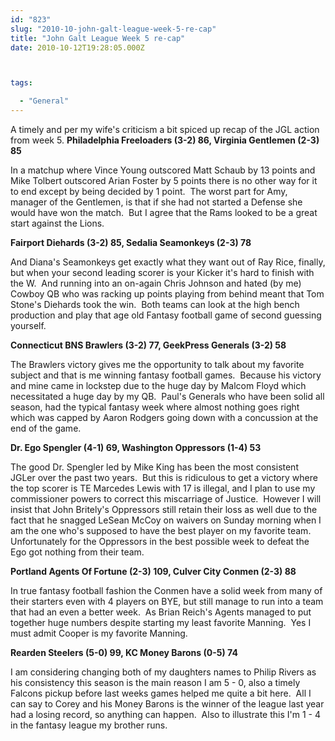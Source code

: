 ```yaml
---
id: "823"
slug: "2010-10-john-galt-league-week-5-re-cap"
title: "John Galt League Week 5 re-cap"
date: 2010-10-12T19:28:05.000Z



tags:

  - "General"
---
```

<div class="sqs-html-content">
  <p>A timely and per my wife's criticism a bit spiced up recap of the JGL action from week 5.
<strong>Philadelphia Freeloaders (3-2) 86, Virginia Gentlemen (2-3) 85</strong></p>
<p>In a matchup where Vince Young outscored Matt Schaub by 13 points and Mike Tolbert outscored Arian Foster by 5 points there is no other way for it to end except by being decided by 1 point.  The worst part for Amy, manager of the Gentlemen, is that if she had not started a Defense she would have won the match.  But I agree that the Rams looked to be a great start against the Lions.</p>
<p><strong>Fairport Diehards (3-2) 85, Sedalia Seamonkeys (2-3) 78</strong></p>
<p>And Diana's Seamonkeys get exactly what they want out of Ray Rice, finally, but when your second leading scorer is your Kicker it's hard to finish with the W.  And running into an on-again Chris Johnson and hated (by me) Cowboy QB who was racking up points playing from behind meant that Tom Stone's Diehards took the win.  Both teams can look at the high bench production and play that age old Fantasy football game of second guessing yourself.</p>
<p><strong>Connecticut BNS Brawlers (3-2) 77, GeekPress Generals (3-2) 58</strong></p>
<p>The Brawlers victory gives me the opportunity to talk about my favorite subject and that is me winning fantasy football games.  Because his victory and mine came in lockstep due to the huge day by Malcom Floyd which necessitated a huge day by my QB.  Paul's Generals who have been solid all season, had the typical fantasy week where almost nothing goes right which was capped by Aaron Rodgers going down with a concussion at the end of the game.</p>
<p><strong>Dr. Ego Spengler (4-1) 69, Washington Oppressors (1-4) 53</strong></p>
<p>The good Dr. Spengler led by Mike King has been the most consistent JGLer over the past two years.  But this is ridiculous to get a victory where the top scorer is TE Marcedes Lewis with 17 is illegal, and I plan to use my commissioner powers to correct this miscarriage of Justice.  However I will insist that John Britely's Oppressors still retain their loss as well due to the fact that he snagged LeSean McCoy on waivers on Sunday morning when I am the one who's supposed to have the best player on my favorite team.  Unfortunately for the Oppressors in the best possible week to defeat the Ego got nothing from their team.</p>
<p><strong>Portland Agents Of Fortune (2-3) 109, Culver City Conmen (2-3) 88</strong></p>
<p>In true fantasy football fashion the Conmen have a solid week from many of their starters even with 4 players on BYE, but still manage to run into a team that had an even a better week.  As Brian Reich's Agents managed to put together huge numbers despite starting my least favorite Manning.  Yes I must admit Cooper is my favorite Manning.</p>
<p><strong>Rearden Steelers (5-0) 99, KC Money Barons (0-5) 74</strong></p>
<p>I am considering changing both of my daughters names to Philip Rivers as his consistency this season is the main reason I am 5 - 0, also a timely Falcons pickup before last weeks games helped me quite a bit here.  All I can say to Corey and his Money Barons is the winner of the league last year had a losing record, so anything can happen.  Also to illustrate this I'm 1 - 4 in the fantasy league my brother runs.</p>
</div>

